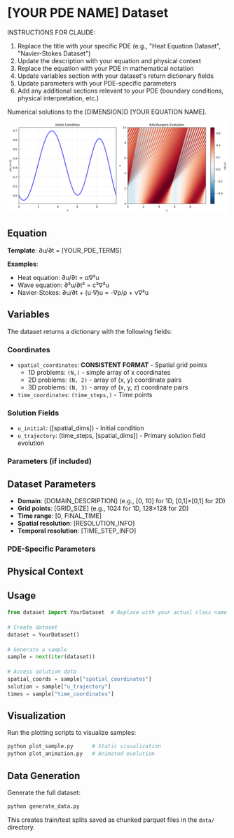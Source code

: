 # [YOUR PDE NAME] Dataset

INSTRUCTIONS FOR CLAUDE:
1. Replace the title with your specific PDE (e.g., "Heat Equation Dataset", "Navier-Stokes Dataset")  
2. Update the description with your equation and physical context
3. Replace the equation with your PDE in mathematical notation
4. Update variables section with your dataset's return dictionary fields
5. Update parameters with your PDE-specific parameters
6. Add any additional sections relevant to your PDE (boundary conditions, physical interpretation, etc.)

Numerical solutions to the [DIMENSION]D [YOUR EQUATION NAME].

![Sample Plot](sample_plot.png)

## Equation

<!-- TODO: Replace with your PDE in mathematical notation -->
**Template**: ∂u/∂t = [YOUR_PDE_TERMS]

**Examples**:
- Heat equation: ∂u/∂t = α∇²u
- Wave equation: ∂²u/∂t² = c²∇²u  
- Navier-Stokes: ∂u/∂t + (u⋅∇)u = -∇p/ρ + ν∇²u

## Variables

<!-- TODO: Update this section with your dataset's return dictionary fields -->
The dataset returns a dictionary with the following fields:

### Coordinates
- `spatial_coordinates`: **CONSISTENT FORMAT** - Spatial grid points
  - 1D problems: `(N,)` - simple array of x coordinates
  - 2D problems: `(N, 2)` - array of (x, y) coordinate pairs
  - 3D problems: `(N, 3)` - array of (x, y, z) coordinate pairs
- `time_coordinates`: `(time_steps,)` - Time points

### Solution Fields
- `u_initial`: ([spatial_dims]) - Initial condition
- `u_trajectory`: (time_steps, [spatial_dims]) - Primary solution field evolution
<!-- Add your additional fields:
- `v_trajectory`: (time_steps, [spatial_dims]) - Secondary field (if applicable)
- `p_trajectory`: (time_steps, [spatial_dims]) - Pressure field (for fluids)
- `energy`: (time_steps,) - Energy over time
- `vorticity`: (time_steps, [spatial_dims]) - Vorticity field
-->

### Parameters (if included)
<!-- TODO: List any PDE parameters included in the dataset
- `diffusion_coeff`: Diffusion coefficient value
- `wave_speed`: Wave propagation speed
- `reynolds_number`: Reynolds number (for fluids)
-->

## Dataset Parameters

<!-- TODO: Update with your specific parameters -->
- **Domain**: [DOMAIN_DESCRIPTION] (e.g., [0, 10] for 1D, [0,1]×[0,1] for 2D)
- **Grid points**: [GRID_SIZE] (e.g., 1024 for 1D, 128×128 for 2D)
- **Time range**: [0, FINAL_TIME]
- **Spatial resolution**: [RESOLUTION_INFO]
- **Temporal resolution**: [TIME_STEP_INFO]

### PDE-Specific Parameters
<!-- TODO: Add your equation coefficients and parameters
- **Diffusion coefficient**: α = [VALUE]
- **Wave speed**: c = [VALUE] 
- **Viscosity**: ν = [VALUE]
- **Boundary conditions**: [DESCRIPTION]
-->

## Physical Context

<!-- TODO: Add description of the physical system
**Template**: This dataset simulates [PHYSICAL_SYSTEM] governed by the [EQUATION_NAME]. 
The equation models [PHYSICAL_PHENOMENA] and is relevant for [APPLICATIONS].

**Examples**:
- Heat diffusion in a rod with various initial temperature profiles
- Wave propagation with different boundary conditions
- Fluid flow in a lid-driven cavity at various Reynolds numbers
-->

## Usage

```python
from dataset import YourDataset  # Replace with your actual class name

# Create dataset
dataset = YourDataset()

# Generate a sample
sample = next(iter(dataset))

# Access solution data
spatial_coords = sample["spatial_coordinates"]
solution = sample["u_trajectory"]
times = sample["time_coordinates"]
```

## Visualization

Run the plotting scripts to visualize samples:

```bash
python plot_sample.py      # Static visualization
python plot_animation.py   # Animated evolution
```

## Data Generation

Generate the full dataset:

```bash
python generate_data.py
```

This creates train/test splits saved as chunked parquet files in the `data/` directory.